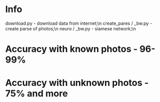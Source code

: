 # Info

download.py - download data from internet;\n
create_pares / _bw.py - create parse of photos;\n
neuro / _bw.py - siamese network;\n

# Accuracy with known photos - 96-99%
# Accuracy with unknown photos - 75% and more